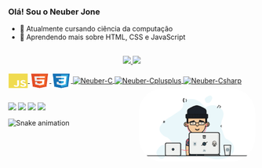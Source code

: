 ### Olá! Sou o Neuber Jone

- 🔭 Atualmente cursando ciência da computação
- 🌱 Aprendendo mais sobre HTML, CSS e JavaScript

## 

<div align="center">
  <a href="https://github.com/NeuberJone">
  <img height="180em" src="https://github-readme-stats.vercel.app/api?username=NeuberJone&show_icons=true&theme=dracula&include_all_commits=true&count_private=true"/>
  <img height="180em" src="https://github-readme-stats.vercel.app/api/top-langs/?username=NeuberJone&layout=compact&langs_count=7&theme=dracula"/>
</div>
<div style="display: inline_block"><br>
  <img align="center" alt="Neuber-Js" height="30" width="40" src="https://raw.githubusercontent.com/devicons/devicon/master/icons/javascript/javascript-plain.svg">
  <img align="center" alt="Neuber-HTML" height="30" width="40" src="https://raw.githubusercontent.com/devicons/devicon/master/icons/html5/html5-original.svg">
  <img align="center" alt="Neuber-CSS" height="30" width="40" src="https://raw.githubusercontent.com/devicons/devicon/master/icons/css3/css3-original.svg">
  <img align="center" alt="Neuber-C" height="30" width="40" src="https://cdn.jsdelivr.net/gh/devicons/devicon/icons/c/c-original.svg" />
  <img align="center" alt="Neuber-Cplusplus" height="30" width="40" src="https://cdn.jsdelivr.net/gh/devicons/devicon/icons/cplusplus/cplusplus-original.svg">
  <img align="center" alt="Neuber-Csharp" height="30" width="40" src="https://cdn.jsdelivr.net/gh/devicons/devicon/icons/csharp/csharp-original.svg" />
  
  
  <img align="right" alt="Neuber-pic" height="150" style="border-radius:50px;" src="code.gif?width=676&height=676">
</div>
  
  ##
 
<div> 
  <a href="https://instagram.com/neuberjone" target="_blank"><img src="https://img.shields.io/badge/-Instagram-%23E4405F?style=for-the-badge&logo=instagram&logoColor=white" target="_blank"></a>
 	<a href="https://www.twitch.tv/neuberjhonny" target="_blank"><img src="https://img.shields.io/badge/Twitch-9146FF?style=for-the-badge&logo=twitch&logoColor=white" target="_blank"></a>
  <a href = "mailto:neuberjone@gmail.com"><img src="https://img.shields.io/badge/-Gmail-%23333?style=for-the-badge&logo=gmail&logoColor=white" target="_blank"></a>
  <a href="https://www.linkedin.com/in/neuber-jone-avelar-queiroz-610196228" target="_blank"><img src="https://img.shields.io/badge/-LinkedIn-%230077B5?style=for-the-badge&logo=linkedin&logoColor=white" target="_blank"></a> 
 
  ![Snake animation](https://github.com/NeuberJone/NeuberJone/blob/output/github-contribution-grid-snake.svg)
 
</div>
